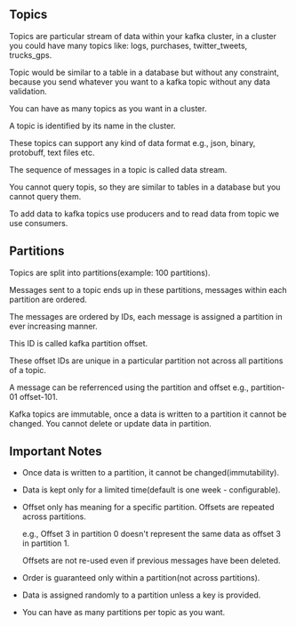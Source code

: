 ## Topics

Topics are particular stream of data within your kafka cluster, in a cluster you could have many topics like: logs, purchases, twitter_tweets, trucks_gps.
 
Topic would be similar to a table in a database but without any constraint, because you send whatever you want to a kafka topic without any data validation.

You can have as many topics as you want in a cluster.

A topic is identified by its name in the cluster.

These topics can support any kind of data format e.g., json, binary, protobuff, text files etc.

The sequence of messages in a topic is called data stream.

You cannot query topis, so they are similar to tables in a database but you cannot query them.

To add data to kafka topics use producers and to read data from topic we use consumers.

## Partitions

Topics are split into partitions(example: 100 partitions).
 
Messages sent to a topic ends up in these partitions, messages within each partition are ordered.

The messages are ordered by IDs, each message is assigned a partition in ever increasing manner.

This ID is called kafka partition offset.

These offset IDs are unique in a particular partition not across all partitions of a topic.

A message can be referrenced using the partition and offset e.g., partition-01 offset-101.

Kafka topics are immutable, once a data is written to a partition it cannot be changed. You cannot delete or update data in partition.


## Important Notes

- Once data is written to a partition, it cannot be changed(immutability).
- Data is kept only for a limited time(default is one week - configurable).
- Offset only has meaning for a specific partition. Offsets are repeated across partitions.

    e.g., Offset 3 in partition 0 doesn't represent the same data as offset 3 in partition 1.

    Offsets are not re-used even if previous messages have been deleted.

- Order is guaranteed only within a partition(not across partitions).
- Data is assigned randomly to a partition unless a key is provided.
- You can have as many partitions per topic as you want.



